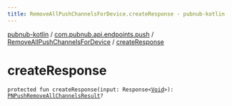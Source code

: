 ```yaml
---
title: RemoveAllPushChannelsForDevice.createResponse - pubnub-kotlin
---
```


[pubnub-kotlin](../../index.html) / [com.pubnub.api.endpoints.push](../index.html) / [RemoveAllPushChannelsForDevice](index.html) / [createResponse](./create-response.html)

# createResponse

`protected fun createResponse(input: Response<`[`Void`](https://docs.oracle.com/javase/6/docs/api/java/lang/Void.html)`>): `[`PNPushRemoveAllChannelsResult`](../../com.pubnub.api.models.consumer.push/-p-n-push-remove-all-channels-result/index.html)`?`